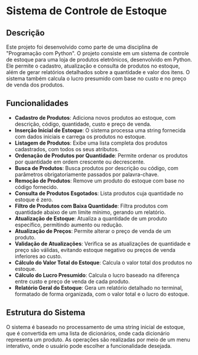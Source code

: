 

<h1>Sistema de Controle de Estoque</h1>

<h2>Descrição</h2>
<p>Este projeto foi desenvolvido como parte de uma disciplina de "Programação com Python". O projeto consiste em um sistema de controle de estoque para uma loja de produtos eletrônicos, desenvolvido em Python. Ele permite o cadastro, atualização e consulta de produtos no estoque, além de gerar relatórios detalhados sobre a quantidade e valor dos itens. O sistema também calcula o lucro presumido com base no custo e no preço de venda dos produtos.</p>

<h2>Funcionalidades</h2>
<ul>
    <li><strong>Cadastro de Produtos</strong>: Adiciona novos produtos ao estoque, com descrição, código, quantidade, custo e preço de venda.</li>
    <li><strong>Inserção Inicial de Estoque</strong>: O sistema processa uma string fornecida com dados iniciais e carrega os produtos no estoque.</li>
    <li><strong>Listagem de Produtos</strong>: Exibe uma lista completa dos produtos cadastrados, com todos os seus atributos.</li>
    <li><strong>Ordenação de Produtos por Quantidade</strong>: Permite ordenar os produtos por quantidade em ordem crescente ou decrescente.</li>
    <li><strong>Busca de Produtos</strong>: Busca produtos por descrição ou código, com parâmetros obrigatoriamente passados por palavra-chave.</li>
    <li><strong>Remoção de Produtos</strong>: Remove um produto do estoque com base no código fornecido.</li>
    <li><strong>Consulta de Produtos Esgotados</strong>: Lista produtos cuja quantidade no estoque é zero.</li>
    <li><strong>Filtro de Produtos com Baixa Quantidade</strong>: Filtra produtos com quantidade abaixo de um limite mínimo, gerando um relatório.</li>
    <li><strong>Atualização de Estoque</strong>: Atualiza a quantidade de um produto específico, permitindo aumento ou redução.</li>
    <li><strong>Atualização de Preços</strong>: Permite alterar o preço de venda de um produto.</li>
    <li><strong>Validação de Atualizações</strong>: Verifica se as atualizações de quantidade e preço são válidas, evitando estoque negativo ou preços de venda inferiores ao custo.</li>
    <li><strong>Cálculo do Valor Total do Estoque</strong>: Calcula o valor total dos produtos no estoque.</li>
    <li><strong>Cálculo do Lucro Presumido</strong>: Calcula o lucro baseado na diferença entre custo e preço de venda de cada produto.</li>
    <li><strong>Relatório Geral do Estoque</strong>: Gera um relatório detalhado no terminal, formatado de forma organizada, com o valor total e o lucro do estoque.</li>
</ul>

<h2>Estrutura do Sistema</h2>
<p>O sistema é baseado no processamento de uma string inicial de estoque, que é convertida em uma lista de dicionários, onde cada dicionário representa um produto. As operações são realizadas por meio de um menu interativo, onde o usuário pode escolher a funcionalidade desejada.</p>
